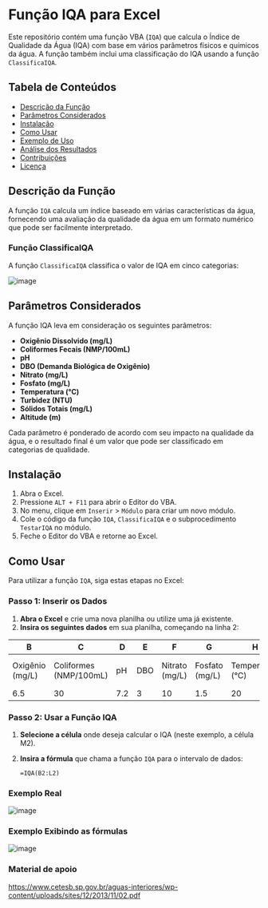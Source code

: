 # Função IQA para Excel

Este repositório contém uma função VBA (`IQA`) que calcula o Índice de Qualidade da Água (IQA) com base em vários parâmetros físicos e químicos da água. A função também inclui uma classificação do IQA usando a função `ClassificaIQA`.

## Tabela de Conteúdos

- [Descrição da Função](#descrição-da-função)
- [Parâmetros Considerados](#parâmetros-considerados)
- [Instalação](#instalação)
- [Como Usar](#como-usar)
- [Exemplo de Uso](#exemplo-de-uso)
- [Análise dos Resultados](#análise-dos-resultados)
- [Contribuições](#contribuições)
- [Licença](#licença)

## Descrição da Função

A função `IQA` calcula um índice baseado em várias características da água, fornecendo uma avaliação da qualidade da água em um formato numérico que pode ser facilmente interpretado.

### Função ClassificaIQA

A função `ClassificaIQA` classifica o valor de IQA em cinco categorias:

![image](https://github.com/user-attachments/assets/0953033b-b694-4faa-bcb8-0233f2a108d4)

## Parâmetros Considerados

A função IQA leva em consideração os seguintes parâmetros:

- **Oxigênio Dissolvido (mg/L)**
- **Coliformes Fecais (NMP/100mL)**
- **pH**
- **DBO (Demanda Biológica de Oxigênio)**
- **Nitrato (mg/L)**
- **Fosfato (mg/L)**
- **Temperatura (°C)**
- **Turbidez (NTU)**
- **Sólidos Totais (mg/L)**
- **Altitude (m)**

Cada parâmetro é ponderado de acordo com seu impacto na qualidade da água, e o resultado final é um valor que pode ser classificado em categorias de qualidade.

## Instalação

1. Abra o Excel.
2. Pressione `ALT + F11` para abrir o Editor do VBA.
3. No menu, clique em `Inserir` > `Módulo` para criar um novo módulo.
4. Cole o código da função `IQA`, `ClassificaIQA` e o subprocedimento `TestarIQA` no módulo.
5. Feche o Editor do VBA e retorne ao Excel.

## Como Usar

Para utilizar a função `IQA`, siga estas etapas no Excel:

### Passo 1: Inserir os Dados

1. **Abra o Excel** e crie uma nova planilha ou utilize uma já existente.
2. **Insira os seguintes dados** em sua planilha, começando na linha 2:

| B                     | C                         | D   | E   | F                | G                | H                  | I              | J                     | K           | L             | M             | N                   |
|-----------------------|---------------------------|-----|-----|------------------|------------------|--------------------|----------------|-----------------------|-------------|---------------|-----------------|---------------------|
| Oxigênio (mg/L)      | Coliformes (NMP/100mL)   | pH  | DBO | Nitrato (mg/L)   | Fosfato (mg/L)   | Temperatura (°C)   | Turbidez (NTU) | Sólidos Totais (mg/L) | Altitude (m) | Tipo de Fosfato | IQA             | CLASSIFICAÇÃO      |
| 6.5                   | 30                        | 7.2 | 3   | 10               | 1.5              | 20                 | 200            | 150                   | 500         | fosforo      | =IQA(B2:L2)    | =ClassificaIQA(M2) |

### Passo 2: Usar a Função IQA

1. **Selecione a célula** onde deseja calcular o IQA (neste exemplo, a célula M2).
2. **Insira a fórmula** que chama a função `IQA` para o intervalo de dados:

   ```excel
   =IQA(B2:L2)

### Exemplo Real
![image](https://github.com/user-attachments/assets/8864cdd6-0d7a-46c1-9b7e-7fdecf330432)

### Exemplo Exibindo as fórmulas
![image](https://github.com/user-attachments/assets/dfb9b771-5a18-4745-8820-9c7f9e18b433)

### Material de apoio
https://www.cetesb.sp.gov.br/aguas-interiores/wp-content/uploads/sites/12/2013/11/02.pdf

